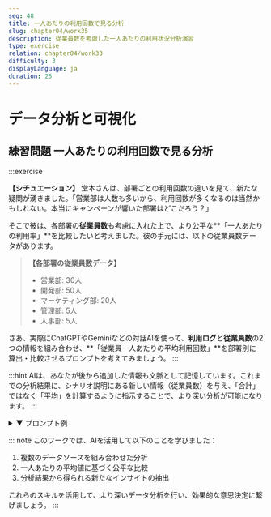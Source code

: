 ```yaml
---
seq: 48
title: 一人あたりの利用回数で見る分析
slug: chapter04/work35
description: 従業員数を考慮した一人あたりの利用状況分析演習
type: exercise
relation: chapter04/work33
difficulty: 3
displayLanguage: ja
duration: 25
---
```


# データ分析と可視化
## 練習問題 一人あたりの利用回数で見る分析

:::exercise

**【シチュエーション】**
堂本さんは、部署ごとの利用回数の違いを見て、新たな疑問が湧きました。「営業部は人数も多いから、利用回数が多くなるのは当然かもしれない。本当にキャンペーンが響いた部署はどこだろう？」

そこで彼は、各部署の**従業員数**も考慮に入れた上で、より公平な**「一人あたりの利用率」**を比較したいと考えました。彼の手元には、以下の従業員数データがあります。

> **【各部署の従業員数データ】**
> - 営業部: 30人
> - 開発部: 50人
> - マーケティング部: 20人
> - 管理部: 5人
> - 人事部: 5人

さあ、実際にChatGPTやGeminiなどの対話AIを使って、**利用ログ**と**従業員数**の2つの情報を組み合わせ、**「従業員一人あたりの平均利用回数」**を部署別に算出・比較させるプロンプトを考えてみましょう。
:::

:::hint
AIは、あなたが後から追加した情報も文脈として記憶しています。これまでの分析結果に、シナリオ説明にある新しい情報（従業員数）を与え、「合計」ではなく「平均」を計算するように指示することで、より深い分析が可能になります。
:::

<details>
<summary>▼ プロンプト例</summary>

```markdown
素晴らしい分析です。最後に、もう一段階深い分析をお願いします。
先ほどの部署別利用回数に、以下の従業員数データを加味して、より公平な利用率を算出したいです。

# 各部署の従業員数
- 営業部: 30人
- 開発部: 50人
- マーケティング部: 20人
- 管理部: 5人
- 人事部: 5人

# 指示
1.  部署ごとに「従業員一人あたりの平均利用回数」を算出してください。
2.  その結果を棒グラフで可視化してください。
3.  この結果から、総利用回数のランキングとは異なる、新しい発見があれば教えてください。
```

### 期待される出力例

```markdown
承知いたしました。従業員数を考慮した、一人あたりの平均利用回数を算出します。

**1. 従業員一人あたりの平均利用回数**
- 管理部: 30.0回/人 (150回 ÷ 5人)
- 人事部: 20.0回/人 (100回 ÷ 5人)
- 営業部: 15.0回/人 (450回 ÷ 30人)
- マーケティング部: 12.5回/人 (250回 ÷ 20人)
- 開発部: 6.0回/人 (300回 ÷ 50人)

**2. 部署別 平均利用回数の棒グラフ**

[部署別 平均利用回数の棒グラフの画像]

**3. 新たな発見**
総利用回数ではランキング下位だった**管理部**と**人事部**が、一人あたりの平均利用回数で見ると、最も積極的にアプリを活用している、という新しい事実が判明しました。
これは、少人数の部署であっても、特定の業務改善ニーズに合致すれば、非常に高い利用率を示すことを示唆しています。今後の施策では、全部署への一律なアプローチだけでなく、各部署の課題に合わせた小規模なワークショップなども有効かもしれません。
```
</details>

::: note
このワークでは、AIを活用して以下のことを学びました：

1. 複数のデータソースを組み合わせた分析
2. 一人あたりの平均値に基づく公平な比較
3. 分析結果から得られる新たなインサイトの抽出

これらのスキルを活用して、より深いデータ分析を行い、効果的な意思決定に繋げましょう。
:::
